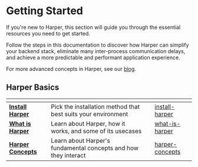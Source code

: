 # Getting Started

If you're new to Harper, this section will guide you through the essential resources you need to get started.

Follow the steps in this documentation to discover how Harper can simplify your backend stack, eliminate many inter-process communication delays, and achieve a more predictable and performant application experience.

For more advanced concepts in Harper, see our [blog](https://www.harpersystems.dev/blog).

## Harper Basics

<table data-column-title-hidden data-view="cards">
    <thead>
        <tr>
            <th></th>
            <th></th>
            <th data-hidden></th>
            <th data-hidden data-card-target data-type="content-ref"></th>
        </tr>
    </thead>
    <tbody>
        <tr>
            <td>
                <a href="./getting-started/install-harper.md"><strong>Install Harper</strong></a>
            </td>
            <td>Pick the installation method that best suits your environment</td>
            <td></td>
            <td><a href="./getting-started/install-harper.md">install-harper</a></td>
        </tr>
        <tr>
            <td><a href="./getting-started/what-is-harper.md"><strong>What is Harper</strong></a></td>
            <td>Learn about Harper, how it works, and some of its usecases</td>
            <td></td>
            <td><a href="./getting-started/what-is-harper.md">what-is-harper</a></td>
        </tr>
        <tr>
            <td><a href="./getting-started/harper-concepts.md"><strong>Harper Concepts</strong></a></td>
            <td>Learn about Harper's fundamental concepts and how they interact</td>
            <td></td>
            <td><a href="./getting-started/harper-concepts.md">harper-concepts</a></td>
        </tr>
    </tbody>
</table>
